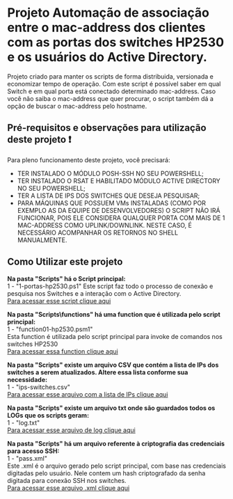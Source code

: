 # Projeto Automação de associação entre o mac-address dos clientes com as portas dos switches HP2530 e os usuários do Active Directory.

Projeto criado para manter os scripts de forma distribuida, versionada e economizar tempo de operação.
Com este script é possível saber em qual Switch e em qual porta está conectado determinado mac-address. Caso você não saiba o mac-address que quer procurar, o script também dá a opção de buscar o mac-address pelo hostname.

## Pré-requisitos e observações para utilização deste projeto :exclamation:

Para pleno funcionamento deste projeto, você precisará:
- TER INSTALADO O MÓDULO POSH-SSH NO SEU POWERSHELL;
- TER INSTALADO O RSAT E HABILITADO MÓDULO ACTIVE DIRECTORY NO SEU POWERSHELL;
- TER A LISTA DE IPS DOS SWITCHES QUE DESEJA PESQUISAR;
- PARA MÁQUINAS QUE POSSUEM VMs INSTALADAS (COMO POR EXEMPLO AS DA EQUIPE DE DESENVOLVEDORES) O SCRIPT NÃO IRÁ FUNCIONAR, POIS ELE CONSIDERA QUALQUER PORTA COM MAIS DE 1 MAC-ADDRESS COMO UPLINK/DOWNLINK. NESTE CASO, É NECESSÁRIO ACOMPANHAR OS RETORNOS NO SHELL MANUALMENTE.

## Como Utilizar este projeto

**Na pasta "Scripts" há o Script principal:**<br />
1 - "1-portas-hp2530.ps1"
Este script faz todo o processo de conexão e pesquisa nos Switches e a interação com o Active Directory.<br />
[Para acessar esse script clique aqui](/scripts/1-portas-hp2530.ps1)

**Na pasta "Scripts\functions\" há uma function que é utilizada pelo script principal:**<br />
1 - "function01-hp2530.psm1"<br />
Esta function é utilizada pelo script principal para invoke de comandos nos switches HP2530<br />
[Para acessar essa function clique aqui](scripts/functions/function01-hp2530.psm1)

**Na pasta "Scripts" existe um arquivo CSV que contém a lista de IPs dos switches a serem atualizados. Altere essa lista conforme sua necessidade:**<br />
1 - "ips-switches.csv"<br />
[Para acessar esse arquivo com a lista de IPs clique aqui](scripts/ips-switches.csv)

**Na pasta "Scripts" existe um arquivo txt onde são guardados todos os LOGs que os scripts geram:**<br />
1 - "log.txt"<br />
[Para acessar esse arquivo de log clique aqui](scripts/log.txt)

**Na pasta "Scripts" há um arquivo referente à criptografia das credenciais para acesso SSH:**<br />
1 - "pass.xml"<br />
Este .xml é o arquivo gerado pelo script principal, com base nas credenciais digitadas pelo usuário. Nele contem um hash criptografado da senha digitada para conexão SSH nos switches.<br />
[Para acessar esse arquivo .xml clique aqui](scripts/pass.xml)